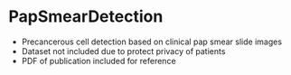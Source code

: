 # PapSmearDetection
* Precancerous cell detection based on clinical pap smear slide images  
* Dataset not included due to protect privacy of patients  
* PDF of publication included for reference
